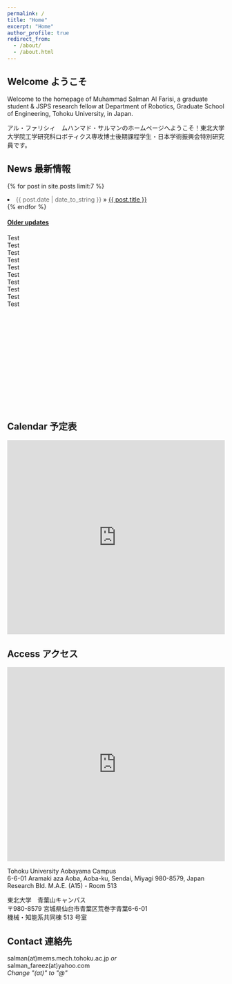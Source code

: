 ```yaml
---
permalink: /
title: "Home"
excerpt: "Home"
author_profile: true
redirect_from: 
  - /about/
  - /about.html
---
```


## Welcome ようこそ

Welcome to the homepage of Muhammad Salman Al Farisi, a graduate student & JSPS research fellow at Department of Robotics, Graduate School of Engineering, Tohoku University, in Japan.

アル・ファリシィ　ムハンマド・サルマンのホームページへようこそ！東北大学大学院工学研究科ロボティクス専攻博士後期課程学生・日本学術振興会特別研究員です。

## News 最新情報

{% for post in site.posts limit:7 %}
  <li><span style="color:#6d6d6d;">{{ post.date | date_to_string }}</span> » <a href="{{ post.url }}" title="{{ post.title }}">{{ post.title }}</a></li>
{% endfor %}  

#### [Older updates](/news/)

<div style="overflow-y: scroll; height:400px;">
Test<br>
Test<br>
Test<br>
Test<br>
Test<br>
Test<br>
Test<br>
Test<br>
Test<br>
Test<br>
</div>

## Calendar 予定表

<iframe src="https://calendar.google.com/calendar/embed?height=600&amp;wkst=1&amp;bgcolor=%23ffffff&amp;ctz=Asia%2FTokyo&amp;src=c2FsbWFuX2ZhcmVlekB5YWhvby5jb20&amp;src=YWk5cXJjYmhzMHV2dXNjbTZmOWh0cjFmMjhAZ3JvdXAuY2FsZW5kYXIuZ29vZ2xlLmNvbQ&amp;src=MnQwcTJ0YTdtM21oMDVlamxhODJzOGdwZTRAZ3JvdXAuY2FsZW5kYXIuZ29vZ2xlLmNvbQ&amp;src=ZXBtbXM5MzdwMm10ZDRzZnJsbzgxdjRqdWtAZ3JvdXAuY2FsZW5kYXIuZ29vZ2xlLmNvbQ&amp;src=ZW4uamFwYW5lc2UjaG9saWRheUBncm91cC52LmNhbGVuZGFyLmdvb2dsZS5jb20&amp;src=ZW4uaXNsYW1pYyNob2xpZGF5QGdyb3VwLnYuY2FsZW5kYXIuZ29vZ2xlLmNvbQ&amp;color=%237986CB&amp;color=%23039BE5&amp;color=%230B8043&amp;color=%239E69AF&amp;color=%237986CB&amp;color=%23009688&amp;showTitle=0&amp;mode=WEEK&amp;showCalendars=0&amp;showTabs=0&amp;showPrint=0" style="border-width:0" width="100%" height="450" frameborder="0" scrolling="no"></iframe>

## Access アクセス

 <iframe src="https://www.google.com/maps/embed?pb=!1m14!1m8!1m3!1d25064.06210277754!2d140.852754!3d38.256126!3m2!1i1024!2i768!4f13.1!3m3!1m2!1s0x0%3A0x0!2zMzjCsDE1JzE4LjciTiAxNDDCsDUwJzQzLjgiRQ!5e0!3m2!1sen!2sus!4v1606090893838!5m2!1sen!2sus" width="100%" height="450" frameborder="0" style="border:0;" allowfullscreen="" aria-hidden="false" tabindex="0"></iframe>

Tohoku University Aobayama Campus<br>
6-6-01 Aramaki aza Aoba, Aoba-ku, Sendai, Miyagi 980-8579, Japan<br>
Research Bld. M.A.E. (A15) - Room 513

東北大学　青葉山キャンパス<br>
〒980-8579 宮城県仙台市青葉区荒巻字青葉6-6-01<br>
機械・知能系共同棟 513 号室

## Contact 連絡先

salman(at)mems.mech.tohoku.ac.jp *or*<br>
salman_fareez(at)yahoo.com<br>
*Change "(at)" to "@"*
